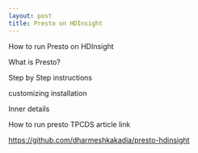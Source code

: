 ```yaml
---
layout: post
title: Presto on HDInsight
---
```


How to run Presto on HDInsight

What is Presto?

Step by Step instructions

customizing installation

Inner details

How to run presto TPCDS article link

https://github.com/dharmeshkakadia/presto-hdinsight
